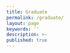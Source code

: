 ```yaml
---
title: Graduate
permalink: /graduate/
layout: page
keywords: ''
description: >-
published: true
---
```


